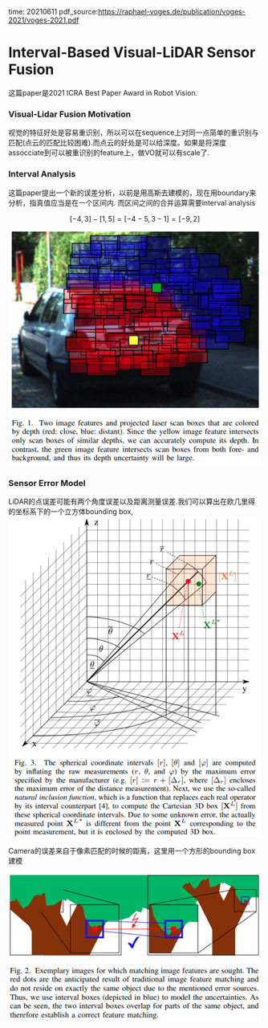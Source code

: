time: 20210611
pdf_source:https://raphael-voges.de/publication/voges-2021/voges-2021.pdf

# Interval-Based Visual-LiDAR Sensor Fusion

这篇paper是2021 ICRA Best Paper Award in Robot Vision.

### Visual-Lidar Fusion Motivation

视觉的特征好处是容易重识别，所以可以在sequence上对同一点简单的重识别与匹配(点云的匹配比较困难).而点云的好处是可以给深度。如果是将深度assocciate到可以被重识别的feature上，做VO就可以有scale了.

### Interval Analysis

这篇paper提出一个新的误差分析，以前是用高斯去建模的，现在用boundary来分析，指真值应当是在一个区间内. 而区间之间的合并运算需要interval analysis

$$
[-4,3]-[1,5]=[-4-5,3-1]=[-9,2]
$$

![image](res/interval_analysis_fusion.png)

### Sensor Error Model

LiDAR的点误差可能有两个角度误差以及距离测量误差.我们可以算出在欧几里得的坐标系下的一个立方体bounding box,
![image](res/Interfval_analysis_lidar_model.png)

Camera的误差来自于像素匹配的时候的距离，这里用一个方形的bounding box建模

![image](res/Interval_analysis_camera_model.png)

